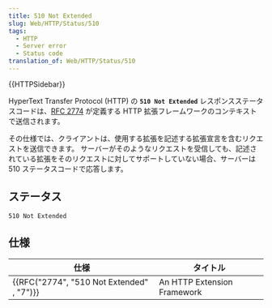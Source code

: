 ```yaml
---
title: 510 Not Extended
slug: Web/HTTP/Status/510
tags:
  - HTTP
  - Server error
  - Status code
translation_of: Web/HTTP/Status/510
---
```

{{HTTPSidebar}}

HyperText Transfer Protocol (HTTP) の **`510 Not Extended`** レスポンスステータスコードは、[RFC 2774](https://tools.ietf.org/html/rfc2774) が定義する HTTP 拡張フレームワークのコンテキストで送信されます。

その仕様では、クライアントは、使用する拡張を記述する拡張宣言を含むリクエストを送信できます。 サーバーがそのようなリクエストを受信しても、記述されている拡張をそのリクエストに対してサポートしていない場合、サーバーは 510 ステータスコードで応答します。

## ステータス

    510 Not Extended

## 仕様

| 仕様                                                     | タイトル                    |
| -------------------------------------------------------- | --------------------------- |
| {{RFC("2774", "510 Not Extended" , "7")}} | An HTTP Extension Framework |
